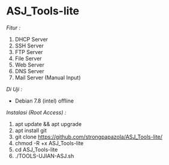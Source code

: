 # ASJ_Tools-lite

*Fitur :*
1. DHCP Server
2. SSH Server
3. FTP Server
4. File Server
5. Web Server
6. DNS Server
7. Mail Server (Manual Input)

*Di Uji :*
- Debian 7.8 (intel) offline

*Instalasi (Root Access) :*
1. apt update && apt upgrade
2. apt install git
3. git clone https://github.com/strongpapazola/ASJ_Tools-lite/
4. chmod -R +x ASJ_Tools-lite
5. cd ASJ_Tools-lite
6. ./TOOLS-UJIAN-ASJ.sh

